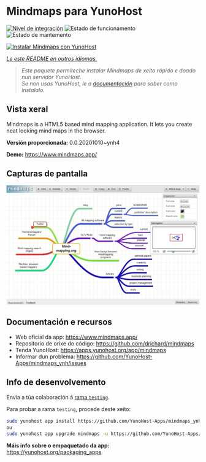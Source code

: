<!--
NOTA: Este README foi creado automáticamente por <https://github.com/YunoHost/apps/tree/master/tools/readme_generator>
NON debe editarse manualmente.
-->

# Mindmaps para YunoHost

[![Nivel de integración](https://dash.yunohost.org/integration/mindmaps.svg)](https://dash.yunohost.org/appci/app/mindmaps) ![Estado de funcionamento](https://ci-apps.yunohost.org/ci/badges/mindmaps.status.svg) ![Estado de mantemento](https://ci-apps.yunohost.org/ci/badges/mindmaps.maintain.svg)

[![Instalar Mindmaps con YunoHost](https://install-app.yunohost.org/install-with-yunohost.svg)](https://install-app.yunohost.org/?app=mindmaps)

*[Le este README en outros idiomas.](./ALL_README.md)*

> *Este paquete permíteche instalar Mindmaps de xeito rápido e doado nun servidor YunoHost.*  
> *Se non usas YunoHost, le a [documentación](https://yunohost.org/install) para saber como instalalo.*

## Vista xeral

Mindmaps is a HTML5 based mind mapping application. It lets you create neat looking mind maps in the browser.


**Versión proporcionada:** 0.0.20201010~ynh4

**Demo:** <https://www.mindmaps.app/>

## Capturas de pantalla

![Captura de pantalla de Mindmaps](./doc/screenshots/mindmaps-screenshot.jpg)

## Documentación e recursos

- Web oficial da app: <https://www.mindmaps.app/>
- Repositorio de orixe do código: <https://github.com/drichard/mindmaps>
- Tenda YunoHost: <https://apps.yunohost.org/app/mindmaps>
- Informar dun problema: <https://github.com/YunoHost-Apps/mindmaps_ynh/issues>

## Info de desenvolvemento

Envía a túa colaboración á [rama `testing`](https://github.com/YunoHost-Apps/mindmaps_ynh/tree/testing).

Para probar a rama `testing`, procede deste xeito:

```bash
sudo yunohost app install https://github.com/YunoHost-Apps/mindmaps_ynh/tree/testing --debug
ou
sudo yunohost app upgrade mindmaps -u https://github.com/YunoHost-Apps/mindmaps_ynh/tree/testing --debug
```

**Máis info sobre o empaquetado da app:** <https://yunohost.org/packaging_apps>
